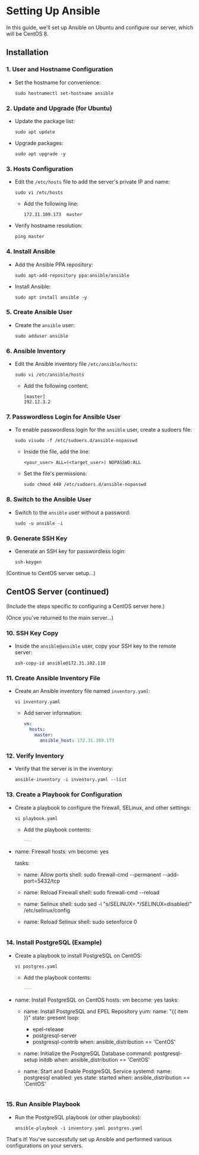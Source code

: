 
# Setting Up Ansible

In this guide, we'll set up Ansible on Ubuntu and configure our server, which will be CentOS 8.

## Installation

### 1. User and Hostname Configuration
- Set the hostname for convenience:
  ```shell
  sudo hostnamectl set-hostname ansible
  ```

### 2. Update and Upgrade (for Ubuntu)
- Update the package list:
  ```shell
  sudo apt update
  ```
- Upgrade packages:
  ```shell
  sudo apt upgrade -y
  ```

### 3. Hosts Configuration
- Edit the `/etc/hosts` file to add the server's private IP and name:
  ```shell
  sudo vi /etc/hosts
  ```
  - Add the following line:
    ```
    172.31.109.173  master
    ```
- Verify hostname resolution:
  ```shell
  ping master
  ```

### 4. Install Ansible
- Add the Ansible PPA repository:
  ```shell
  sudo apt-add-repository ppa:ansible/ansible
  ```
- Install Ansible:
  ```shell
  sudo apt install ansible -y
  ```

### 5. Create Ansible User
- Create the `ansible` user:
  ```shell
  sudo adduser ansible
  ```

### 6. Ansible Inventory
- Edit the Ansible inventory file `/etc/ansible/hosts`:
  ```shell
  sudo vi /etc/ansible/hosts
  ```
  - Add the following content:
    ```
    [master]
    192.12.3.2
    ```

### 7. Passwordless Login for Ansible User
- To enable passwordless login for the `ansible` user, create a sudoers file:
  ```shell
  sudo visudo -f /etc/sudoers.d/ansible-nopasswd
  ```
  - Inside the file, add the line:
    ```
    <your_user> ALL=(<target_user>) NOPASSWD:ALL
    ```
  - Set the file's permissions:
    ```shell
    sudo chmod 440 /etc/sudoers.d/ansible-nopasswd
    ```

### 8. Switch to the Ansible User
- Switch to the `ansible` user without a password:
  ```shell
  sudo -u ansible -i
  ```

### 9. Generate SSH Key
- Generate an SSH key for passwordless login:
  ```shell
  ssh-keygen
  ```

(Continue to CentOS server setup...)

## CentOS Server (continued)

(Include the steps specific to configuring a CentOS server here.)

(Once you've returned to the main server...)

### 10. SSH Key Copy
- Inside the `ansible@ansible` user, copy your SSH key to the remote server:
  ```shell
  ssh-copy-id ansible@172.31.102.110
  ```

### 11. Create Ansible Inventory File
- Create an Ansible inventory file named `inventory.yaml`:
  ```shell
  vi inventory.yaml
  ```
  - Add server information:
    ```yaml
    vm:
      hosts:
        master:
          ansible_host: 172.31.109.173
    ```

### 12. Verify Inventory
- Verify that the server is in the inventory:
  ```shell
  ansible-inventory -i inventory.yaml --list
  ```

### 13. Create a Playbook for Configuration
- Create a playbook to configure the firewall, SELinux, and other settings:
  ```shell
  vi playbook.yaml
  ```
  - Add the playbook contents:
    ```yaml
    ---
- name: Firewall
  hosts: vm
  become: yes

  tasks:
    - name: Allow ports
      shell: sudo firewall-cmd --permanent --add-port=5432/tcp

    - name: Reload Firewall
      shell: sudo firewall-cmd --reload

    - name: Selinux
      shell: sudo sed -i "s/SELINUX=.*/SELINUX=disabled/" /etc/selinux/config

    - name: Reload Selinux
      shell: sudo setenforce 0
    ```

### 14. Install PostgreSQL (Example)
- Create a playbook to install PostgreSQL on CentOS:
  ```shell
  vi postgres.yaml
  ```
  - Add the playbook contents:
    ```yaml
    ---
- name: Install PostgreSQL on CentOS
  hosts: vm
  become: yes
  tasks:
    - name: Install PostgreSQL and EPEL Repository
      yum:
        name: "{{ item }}"
        state: present
      loop:
        - epel-release
        - postgresql-server
        - postgresql-contrib
      when: ansible_distribution == 'CentOS'

    - name: Initialize the PostgreSQL Database
      command: postgresql-setup initdb
      when: ansible_distribution == 'CentOS'

    - name: Start and Enable PostgreSQL Service
      systemd:
        name: postgresql
        enabled: yes
        state: started
      when: ansible_distribution == 'CentOS'
    ```

### 15. Run Ansible Playbook
- Run the PostgreSQL playbook (or other playbooks):
  ```shell
  ansible-playbook -i inventory.yaml postgres.yaml
  ```

That's it! You've successfully set up Ansible and performed various configurations on your servers.
```
